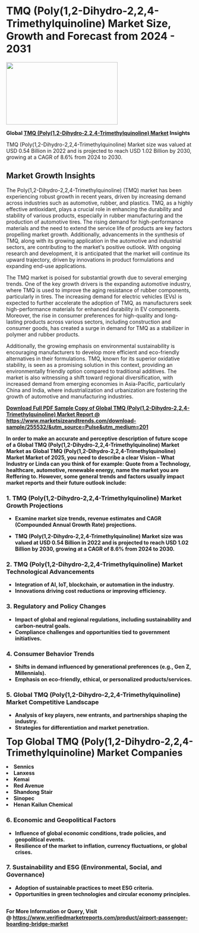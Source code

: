 <H1>TMQ (Poly(1,2-Dihydro-2,2,4-Trimethylquinoline) Market Size, Growth and Forecast from 2024 - 2031</H1><img class="aligncenter size-medium wp-image-584254" src="https://thirdeyenews.in/wp-content/uploads/2024/09/Global-Market-Research-300x168.jpeg" alt="" width="300" height="168" /><p><strong>Global&nbsp;<a href="https://www.marketsizeandtrends.com/download-sample/255532/&amp;utm_source=Pulse&amp;utm_medium=201">TMQ (Poly(1,2-Dihydro-2,2,4-Trimethylquinoline) Market</a> Insights</strong></p><p>TMQ (Poly(1,2-Dihydro-2,2,4-Trimethylquinoline) Market size was valued at USD 0.54 Billion in 2022 and is projected to reach USD 1.02 Billion by 2030, growing at a CAGR of 8.6% from 2024 to 2030.</p><p><h2>Market Growth Insights</h2> <p>The Poly(1,2-Dihydro-2,2,4-Trimethylquinoline) (TMQ) market has been experiencing robust growth in recent years, driven by increasing demand across industries such as automotive, rubber, and plastics. TMQ, as a highly effective antioxidant, plays a crucial role in enhancing the durability and stability of various products, especially in rubber manufacturing and the production of automotive tires. The rising demand for high-performance materials and the need to extend the service life of products are key factors propelling market growth. Additionally, advancements in the synthesis of TMQ, along with its growing application in the automotive and industrial sectors, are contributing to the market's positive outlook. With ongoing research and development, it is anticipated that the market will continue its upward trajectory, driven by innovations in product formulations and expanding end-use applications.</p> <p><strong><a href="#"></a></strong></p> <p>The TMQ market is poised for substantial growth due to several emerging trends. One of the key growth drivers is the expanding automotive industry, where TMQ is used to improve the aging resistance of rubber components, particularly in tires. The increasing demand for electric vehicles (EVs) is expected to further accelerate the adoption of TMQ, as manufacturers seek high-performance materials for enhanced durability in EV components. Moreover, the rise in consumer preferences for high-quality and long-lasting products across various sectors, including construction and consumer goods, has created a surge in demand for TMQ as a stabilizer in polymer and rubber products.</p> <p>Additionally, the growing emphasis on environmental sustainability is encouraging manufacturers to develop more efficient and eco-friendly alternatives in their formulations. TMQ, known for its superior oxidative stability, is seen as a promising solution in this context, providing an environmentally friendly option compared to traditional additives. The market is also witnessing a shift toward regional diversification, with increased demand from emerging economies in Asia-Pacific, particularly China and India, where industrialization and urbanization are fostering the growth of automotive and manufacturing industries.</p> <p><strong><a href="#"></p><p><span class=""><strong>Download Full PDF Sample Copy of Global TMQ (Poly(1,2-Dihydro-2,2,4-Trimethylquinoline) Market Report</strong> @ <a href="https://www.marketsizeandtrends.com/download-sample/255532/&amp;utm_source=Pulse&amp;utm_medium=201" target="_blank">https://www.marketsizeandtrends.com/download-sample/255532/&amp;utm_source=Pulse&amp;utm_medium=201</a></span></p><p>In order to make an accurate and perceptive description of future scope of a Global&nbsp;TMQ (Poly(1,2-Dihydro-2,2,4-Trimethylquinoline) Market Market as Global&nbsp;TMQ (Poly(1,2-Dihydro-2,2,4-Trimethylquinoline) Market Market of 2025, you need to describe a clear Vision &ndash; What Industry or Linda can you think of for example: Quote from a Technology, healthcare, automotive, renewable energy, name the market you are Reffering to. However, some general trends and factors usually impact market reports and their future outlook include:</p><h3>1.&nbsp;<strong>TMQ (Poly(1,2-Dihydro-2,2,4-Trimethylquinoline) Market Growth Projections</strong></h3><ul><li>Examine market size trends, revenue estimates and CAGR (Compounded Annual Growth Rate) projections.</li><li><p>TMQ (Poly(1,2-Dihydro-2,2,4-Trimethylquinoline) Market size was valued at USD 0.54 Billion in 2022 and is projected to reach USD 1.02 Billion by 2030, growing at a CAGR of 8.6% from 2024 to 2030.</p></li></ul><h3>2.&nbsp;<strong>TMQ (Poly(1,2-Dihydro-2,2,4-Trimethylquinoline) Market Technological Advancements</strong></h3><ul><li>Integration of AI, IoT, blockchain, or automation in the industry.</li><li>Innovations driving cost reductions or improving efficiency.</li></ul><h3>3.&nbsp;<strong>Regulatory and Policy Changes</strong></h3><ul><li>Impact of global and regional regulations, including sustainability and carbon-neutral goals.</li><li>Compliance challenges and opportunities tied to government initiatives.</li></ul><h3>4.&nbsp;<strong>Consumer Behavior Trends</strong></h3><ul><li>Shifts in demand influenced by generational preferences (e.g., Gen Z, Millennials).</li><li>Emphasis on eco-friendly, ethical, or personalized products/services.</li></ul><h3>5.&nbsp;<strong>Global TMQ (Poly(1,2-Dihydro-2,2,4-Trimethylquinoline) Market Competitive Landscape</strong></h3><ul><li>Analysis of key players, new entrants, and partnerships shaping the industry.</li><li>Strategies for differentiation and market penetration.</li></ul><p data-pm-slice="1 1 []"><span style="color: inherit; font-family: inherit; font-size: 25px;">Top Global TMQ (Poly(1,2-Dihydro-2,2,4-Trimethylquinoline) Market Companies</span></p><div class="" data-test-id=""><p><li>Sennics</li><li> Lanxess</li><li> Kemai</li><li> Red Avenue</li><li> Shandong Stair</li><li> Sinopec</li><li> Henan Kailun Chemical</li></p></div><h3>6.&nbsp;<strong>Economic and Geopolitical Factors</strong></h3><ul><li>Influence of global economic conditions, trade policies, and geopolitical events.</li><li>Resilience of the market to inflation, currency fluctuations, or global crises.</li></ul><h3>7.&nbsp;<strong>Sustainability and ESG (Environmental, Social, and Governance)</strong></h3><ul><li>Adoption of sustainable practices to meet ESG criteria.</li><li>Opportunities in green technologies and circular economy principles.</li></ul><h2><strong style="font-size: 14px;">For More Information or Query, Visit @&nbsp;</strong><a style="background-color: #ffffff; font-size: 14px;" href="https://www.marketsizeandtrends.com/report/tmq-poly-1-2-dihydro-2-2-4-trimethylquinoline-market/" target="_blank">https://www.verifiedmarketreports.com/product/airport-passenger-boarding-bridge-market</a></h2>
